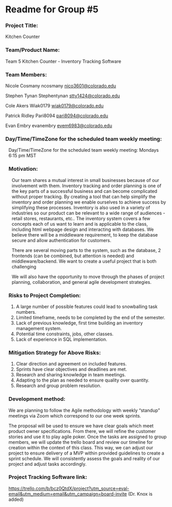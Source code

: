 # Readme for Group \#5

### Project Title: 
Kitchen Counter

### Team/Product Name: 
Team 5
Kitchen Counter - Inventory Tracking Software

### Team Members: 
Nicole Cosmany 
ncosmany 
nico3601@colorado.edu

Stephen Tynan 
Stephentynan 
stty1424@colorado.edu

Cole Akers 
Wiak0179 
wiak0179@colorado.edu

Patrick Ridley 
Pari8094 
pari8094@colorado.edu

Evan Embry 
evanembry 
evem6983@colorado.edu

### Day/Time/TimeZone for the scheduled team weekly meeting:

<div style="margin-left: 10px;">
    <p>
   Day/Time/TimeZone for the scheduled team weekly meeting:
Mondays 6:15 pm MST 



### Motivation:

<div style="margin-left: 10px;">
    <p>
Our team shares a mutual interest in small businesses because of our involvement with them. Inventory tracking and order planning is one of the key parts of a successful business and can become complicated without proper tracking. By creating a tool that can help simplify the inventory and order planning we enable ourselves to achieve success by simplifying these processes. Inventory is also used in a variety of industries so our product can be relevant to a wide range of audiences - retail stores, restaurants, etc.. The inventory system covers a few concepts each of us want to learn and is applicable to the class, including html webpage design and interacting with databases. We believe there will be a middleware requirement, to keep the database secure and allow authentication for customers. 
    </p>
    <p>
There are several moving parts to the system, such as the database, 2 frontends (can be combined, but attention is needed) and middleware/backend. We want to create a useful project that is both challenging
    </p>
    <p>
We will also have the opportunity to move through the phases of project planning, collaboration, and general agile development strategies.
    </p>
</div>

### Risks to Project Completion:

1. A large number of possible features could lead to snowballing task numbers.  
2. Limited timeframe, needs to be completed by the end of the semester.  
3. Lack of previous knowledge, first time building an inventory management system.  
4. Potential time constraints, jobs, other classes.  
5. Lack of experience in SQL implementation.  

### Mitigation Strategy for Above Risks:  

1. Clear direction and agreement on included features.  
2. Sprints have clear objectives and deadlines are met.  
3. Research and sharing knowledge in team meetings.  
4. Adapting to the plan as needed to ensure quality over quantity.  
5. Research and group problem resolution.

### Development method:
We are planning to follow the Agile methodology with weekly “standup” meetings via Zoom which correspond to our one week sprints.


The proposal will be used to ensure we have clear goals which meet product owner specifications. From there, we will refine the customer stories and use it to play agile poker. Once the tasks are assigned to group members, we will update the trello board and review our timeline for creation within the context of this class.  This way, we can adjust our project to ensure delivery of a MVP within provided guidelines to create a sprint schedule. We will consistently assess the goals and reality of our project and adjust tasks accordingly.

### Project Tracking Software link:
https://trello.com/b/bcz0QtdX/project?utm_source=eval-email&utm_medium=email&utm_campaign=board-invite
(Dr. Knox is added)


